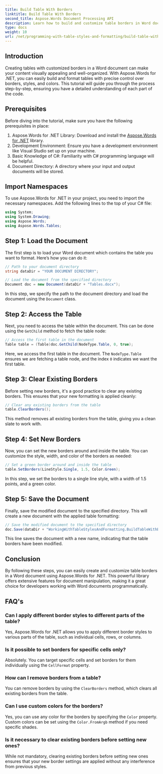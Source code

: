 ```yaml
---
title: Build Table With Borders
linktitle: Build Table With Borders
second_title: Aspose.Words Document Processing API
description: Learn how to build and customize table borders in Word documents using Aspose.Words for .NET. Follow our step-by-step guide for detailed instructions.
type: docs
weight: 10
url: /net/programming-with-table-styles-and-formatting/build-table-with-borders/
---
```

## Introduction

Creating tables with customized borders in a Word document can make your content visually appealing and well-organized. With Aspose.Words for .NET, you can easily build and format tables with precise control over borders, styles, and colors. This tutorial will guide you through the process step-by-step, ensuring you have a detailed understanding of each part of the code.

## Prerequisites

Before diving into the tutorial, make sure you have the following prerequisites in place:

1. Aspose.Words for .NET Library: Download and install the [Aspose.Words for .NET](https://releases.aspose.com/words/net/) library.
2. Development Environment: Ensure you have a development environment like Visual Studio set up on your machine.
3. Basic Knowledge of C#: Familiarity with C# programming language will be helpful.
4. Document Directory: A directory where your input and output documents will be stored.

## Import Namespaces

To use Aspose.Words for .NET in your project, you need to import the necessary namespaces. Add the following lines to the top of your C# file:

```csharp
using System;
using System.Drawing;
using Aspose.Words;
using Aspose.Words.Tables;
```

## Step 1: Load the Document

The first step is to load your Word document which contains the table you want to format. Here’s how you can do it:

```csharp
// Path to your document directory
string dataDir = "YOUR DOCUMENT DIRECTORY";

// Load the document from the specified directory
Document doc = new Document(dataDir + "Tables.docx");
```

In this step, we specify the path to the document directory and load the document using the `Document` class.

## Step 2: Access the Table

Next, you need to access the table within the document. This can be done using the `GetChild` method to fetch the table node:

```csharp
// Access the first table in the document
Table table = (Table)doc.GetChild(NodeType.Table, 0, true);
```

Here, we access the first table in the document. The `NodeType.Table` ensures we are fetching a table node, and the index `0` indicates we want the first table.

## Step 3: Clear Existing Borders

Before setting new borders, it's a good practice to clear any existing borders. This ensures that your new formatting is applied cleanly:

```csharp
// Clear any existing borders from the table
table.ClearBorders();
```

This method removes all existing borders from the table, giving you a clean slate to work with.

## Step 4: Set New Borders

Now, you can set the new borders around and inside the table. You can customize the style, width, and color of the borders as needed:

```csharp
// Set a green border around and inside the table
table.SetBorders(LineStyle.Single, 1.5, Color.Green);
```

In this step, we set the borders to a single line style, with a width of 1.5 points, and a green color.

## Step 5: Save the Document

Finally, save the modified document to the specified directory. This will create a new document with the applied table formatting:

```csharp
// Save the modified document to the specified directory
doc.Save(dataDir + "WorkingWithTableStylesAndFormatting.BuildTableWithBorders.docx");
```

This line saves the document with a new name, indicating that the table borders have been modified.

## Conclusion

By following these steps, you can easily create and customize table borders in a Word document using Aspose.Words for .NET. This powerful library offers extensive features for document manipulation, making it a great choice for developers working with Word documents programmatically.

## FAQ's

### Can I apply different border styles to different parts of the table?
Yes, Aspose.Words for .NET allows you to apply different border styles to various parts of the table, such as individual cells, rows, or columns.

### Is it possible to set borders for specific cells only?
Absolutely. You can target specific cells and set borders for them individually using the `CellFormat` property.

### How can I remove borders from a table?
You can remove borders by using the `ClearBorders` method, which clears all existing borders from the table.

### Can I use custom colors for the borders?
Yes, you can use any color for the borders by specifying the `Color` property. Custom colors can be set using the `Color.FromArgb` method if you need specific shades.

### Is it necessary to clear existing borders before setting new ones?
While not mandatory, clearing existing borders before setting new ones ensures that your new border settings are applied without any interference from previous styles.

